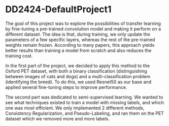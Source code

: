 # DD2424-DefaultProject1

The goal of this project was to explore the possibilities of transfer learning by fine-tuning
a pre-trained convolution model and making it perform on a different dataset. The idea is
that, during training, we only update the parameters of a few specific layers, whereas the
rest of the pre-trained weights remain frozen. According to many papers, this approach
yields better results than training a model from scratch and also reduces the training cost.

In the first part of the project, we decided to apply this method to the Oxford PET
dataset, with both a binary classification (distinguishing between images of cats and dogs)
and a multi-classification problem (identifying the breed). To do this, we used Resnet50 as
our base and applied several fine-tuning steps to improve performance.

The second part was dedicated to semi-supervised learning. We wanted to see what
techniques existed to train a model with missing labels, and which one was most efficient. We
only implemented 2 different methods, Consistency Regularization, and Pseudo-Labeling,
and ran them on the PET dataset which we removed more and more labels.
